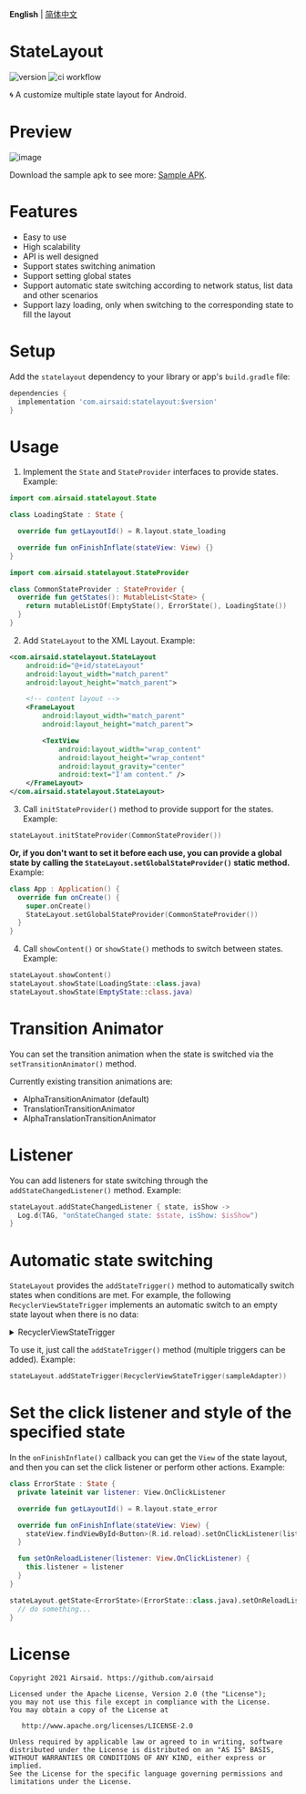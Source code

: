 **English** | [简体中文](README_CN.md)

# StateLayout
![version](https://img.shields.io/maven-central/v/com.airsaid/statelayout)
![ci workflow](https://github.com/Airsaid/StateLayout/actions/workflows/android.yml/badge.svg)

:cyclone: A customize multiple state layout for Android.

# Preview
![image](preview/preview.gif)

Download the sample apk to see more: [Sample APK](sample.apk).

# Features
- Easy to use
- High scalability
- API is well designed
- Support states switching animation
- Support setting global states
- Support automatic state switching according to network status, list data and other scenarios
- Support lazy loading, only when switching to the corresponding state to fill the layout

# Setup
Add the `statelayout` dependency to your library or app's `build.gradle` file:
```groovy
dependencies {
  implementation 'com.airsaid:statelayout:$version'
}
```

# Usage
1. Implement the `State` and `StateProvider` interfaces to provide states. Example:
```kotlin
import com.airsaid.statelayout.State

class LoadingState : State {

  override fun getLayoutId() = R.layout.state_loading

  override fun onFinishInflate(stateView: View) {}
}
```
```kotlin
import com.airsaid.statelayout.StateProvider

class CommonStateProvider : StateProvider {
  override fun getStates(): MutableList<State> {
    return mutableListOf(EmptyState(), ErrorState(), LoadingState())
  }
}
```

2. Add `StateLayout` to the XML Layout. Example:
```xml
<com.airsaid.statelayout.StateLayout
    android:id="@+id/stateLayout"
    android:layout_width="match_parent" 
    android:layout_height="match_parent">

    <!-- content layout -->
    <FrameLayout 
        android:layout_width="match_parent" 
        android:layout_height="match_parent">

        <TextView 
            android:layout_width="wrap_content" 
            android:layout_height="wrap_content"
            android:layout_gravity="center" 
            android:text="I'am content." />
    </FrameLayout>
</com.airsaid.statelayout.StateLayout>
```

3. Call `initStateProvider()` method to provide support for the states. Example:
```kotlin
stateLayout.initStateProvider(CommonStateProvider())
```
**Or, if you don't want to set it before each use, you can provide a global state by calling the `StateLayout.setGlobalStateProvider()` static method.** Example:
```kotlin
class App : Application() {
  override fun onCreate() {
    super.onCreate()
    StateLayout.setGlobalStateProvider(CommonStateProvider())
  }
}
```

4. Call `showContent()` or `showState()` methods to switch between states. Example:
```kotlin
stateLayout.showContent()
stateLayout.showState(LoadingState::class.java)
stateLayout.showState(EmptyState::class.java)
```

# Transition Animator
You can set the transition animation when the state is switched via the `setTransitionAnimator()` method.

Currently existing transition animations are:
- AlphaTransitionAnimator (default)
- TranslationTransitionAnimator
- AlphaTranslationTransitionAnimator

# Listener
You can add listeners for state switching through the `addStateChangedListener()` method. Example:
```kotlin
stateLayout.addStateChangedListener { state, isShow ->
  Log.d(TAG, "onStateChanged state: $state, isShow: $isShow")
}
```

# Automatic state switching
`StateLayout` provides the `addStateTrigger()` method to automatically switch states when conditions are met. For example, the following `RecyclerViewStateTrigger` implements an automatic switch to an empty state layout when there is no data:

<details>
<summary>RecyclerViewStateTrigger</summary>

```kotlin
/**
 * A state trigger sample that passes in the specified [adapter] object for observation
 * and automatically sets the empty data state when the data size is 0,
 * and the content state when there is data.
 *
 * @property adapter The [RecyclerView.Adapter] object being watched.
 * @author airsaid
 */
class RecyclerViewStateTrigger(
    private val adapter: RecyclerView.Adapter<*>,
) : StateTrigger<Int>() {

  private val adapterDataObserver by lazy {
    StateAdapterDataObserver(this, adapter)
  }

  override fun onTrigger(stateLayout: StateLayout, count: Int) {
    if (count != 0) {
      stateLayout.showContent()
    } else {
      stateLayout.showState(EmptyState::class.java)
    }
  }

  override fun onAttachedToWindow() {
    adapter.registerAdapterDataObserver(adapterDataObserver)
  }

  override fun onDetachedFromWindow() {
    adapter.unregisterAdapterDataObserver(adapterDataObserver)
  }

  private class StateAdapterDataObserver(
      private val stateTrigger: StateTrigger<Int>,
      private val adapter: RecyclerView.Adapter<*>
  ) : RecyclerView.AdapterDataObserver() {
    override fun onChanged() {
      super.onChanged()
      dataChanged()
    }

    override fun onItemRangeRemoved(positionStart: Int, itemCount: Int) {
      super.onItemRangeRemoved(positionStart, itemCount)
      dataChanged()
    }

    override fun onItemRangeInserted(positionStart: Int, itemCount: Int) {
      super.onItemRangeInserted(positionStart, itemCount)
      dataChanged()
    }

    override fun onItemRangeChanged(positionStart: Int, itemCount: Int) {
      super.onItemRangeChanged(positionStart, itemCount)
      dataChanged()
    }

    override fun onItemRangeChanged(positionStart: Int, itemCount: Int, payload: Any?) {
      super.onItemRangeChanged(positionStart, itemCount, payload)
      dataChanged()
    }

    private fun dataChanged() {
      stateTrigger.trigger(adapter.itemCount)
    }
  }
}
```

In addition, `NetworkStateTrigger` is also provided in the example code. Or you can implement the `StateTrigger` interface to implement your own logic.

</details>

To use it, just call the `addStateTrigger()` method (multiple triggers can be added). Example:
```kotlin
stateLayout.addStateTrigger(RecyclerViewStateTrigger(sampleAdapter))
```

# Set the click listener and style of the specified state
In the `onFinishInflate()` callback you can get the `View` of the state layout, and then you can set the click listener or perform other actions. Example:
```kotlin
class ErrorState : State {
  private lateinit var listener: View.OnClickListener

  override fun getLayoutId() = R.layout.state_error

  override fun onFinishInflate(stateView: View) {
    stateView.findViewById<Button>(R.id.reload).setOnClickListener(listener)
  }

  fun setOnReloadListener(listener: View.OnClickListener) {
    this.listener = listener
  }
}
```
```kotlin
stateLayout.getState<ErrorState>(ErrorState::class.java).setOnReloadListener {
  // do something...
}
```

# License
```
Copyright 2021 Airsaid. https://github.com/airsaid

Licensed under the Apache License, Version 2.0 (the "License");
you may not use this file except in compliance with the License.
You may obtain a copy of the License at

   http://www.apache.org/licenses/LICENSE-2.0

Unless required by applicable law or agreed to in writing, software
distributed under the License is distributed on an "AS IS" BASIS,
WITHOUT WARRANTIES OR CONDITIONS OF ANY KIND, either express or implied.
See the License for the specific language governing permissions and
limitations under the License.
```
